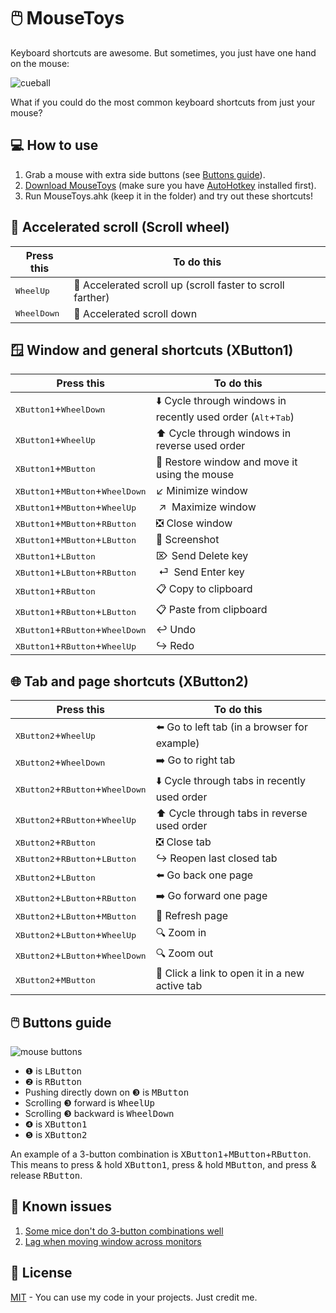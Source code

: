 # 🖱️ MouseToys

Keyboard shortcuts are awesome. But sometimes, you just have one hand on the mouse:

![cueball](https://github.com/user-attachments/assets/ce6a629f-bac2-4a87-80c5-a8bf4e34033b)

What if you could do the most common keyboard shortcuts from just your mouse?

## 💻 How to use

1. Grab a mouse with extra side buttons (see [Buttons guide](#%EF%B8%8F-buttons-guide)).
1. [Download MouseToys](https://github.com/zachpoblete/MouseToys/archive/main.zip) (make sure you have [AutoHotkey](https://www.autohotkey.com/download/ahk-v2.exe) installed first).
1. Run MouseToys.ahk (keep it in the folder) and try out these shortcuts!

## 🚀 Accelerated scroll (Scroll wheel)

| Press this | To do this |
| - | - |
| <kbd>WheelUp</kbd> | 🚀 Accelerated scroll up (scroll faster to scroll farther) |
| <kbd>WheelDown</kbd> | 🚀 Accelerated scroll down |

## 🪟 Window and general shortcuts (XButton1)

| Press this | To do this |
| - | - |
| <kbd>XButton1</kbd>+<kbd>WheelDown</kbd> | ⬇️ Cycle through windows in recently used order (<kbd>Alt</kbd>+<kbd>Tab</kbd>) |
| <kbd>XButton1</kbd>+<kbd>WheelUp</kbd> | ⬆️ Cycle through windows in reverse used order |
| <kbd>XButton1</kbd>+<kbd>MButton</kbd> | 🚚 Restore window and move it using the mouse |
| <kbd>XButton1</kbd>+<kbd>MButton</kbd>+<kbd>WheelDown</kbd> | ↙️ Minimize window |
| <kbd>XButton1</kbd>+<kbd>MButton</kbd>+<kbd>WheelUp</kbd> | &nbsp;↗&thinsp;&hairsp; Maximize window |
| <kbd>XButton1</kbd>+<kbd>MButton</kbd>+<kbd>RButton</kbd> | ❎ Close window |
| <kbd>XButton1</kbd>+<kbd>MButton</kbd>+<kbd>LButton</kbd> | 📸 Screenshot |
| <kbd>XButton1</kbd>+<kbd>LButton</kbd> | ⌦&hairsp; Send Delete key |
| <kbd>XButton1</kbd>+<kbd>LButton</kbd>+<kbd>RButton</kbd> | &nbsp;⏎&thinsp;&hairsp; Send Enter key |
| <kbd>XButton1</kbd>+<kbd>RButton</kbd> | 📋 Copy to clipboard |
| <kbd>XButton1</kbd>+<kbd>RButton</kbd>+<kbd>LButton</kbd> | 📋 Paste from clipboard |
| <kbd>XButton1</kbd>+<kbd>RButton</kbd>+<kbd>WheelDown</kbd> | ↩️ Undo |
| <kbd>XButton1</kbd>+<kbd>RButton</kbd>+<kbd>WheelUp</kbd> | ↪ Redo |

## 🌐 Tab and page shortcuts (XButton2)

| Press this | To do this |
| - | - |
| <kbd>XButton2</kbd>+<kbd>WheelUp</kbd> | ⬅️ Go to left tab (in a browser for example)|
| <kbd>XButton2</kbd>+<kbd>WheelDown</kbd> | ➡️ Go to right tab |
| <kbd>XButton2</kbd>+<kbd>RButton</kbd>+<kbd>WheelDown</kbd> | ⬇️ Cycle through tabs in recently used order |
| <kbd>XButton2</kbd>+<kbd>RButton</kbd>+<kbd>WheelUp</kbd> | ⬆️ Cycle through tabs in reverse used order |
| <kbd>XButton2</kbd>+<kbd>RButton</kbd> | ❎ Close tab |
| <kbd>XButton2</kbd>+<kbd>RButton</kbd>+<kbd>LButton</kbd> | ↪ Reopen last closed tab |
| <kbd>XButton2</kbd>+<kbd>LButton</kbd> | ⬅️ Go back one page |
| <kbd>XButton2</kbd>+<kbd>LButton</kbd>+<kbd>RButton</kbd> | ➡️ Go forward one page |
| <kbd>XButton2</kbd>+<kbd>LButton</kbd>+<kbd>MButton</kbd> | 🔄 Refresh page |
| <kbd>XButton2</kbd>+<kbd>LButton</kbd>+<kbd>WheelUp</kbd> | 🔍 Zoom in |
| <kbd>XButton2</kbd>+<kbd>LButton</kbd>+<kbd>WheelDown</kbd> | 🔍 Zoom out |
| <kbd>XButton2</kbd>+<kbd>MButton</kbd> | 🔗 Click a link to open it in a new active tab |

## 🖱️ Buttons guide

![mouse buttons](https://github.com/user-attachments/assets/74860fd1-2f78-48b3-94dd-f499ada45ed3)

- ❶ is <kbd>LButton</kbd>
- ❷ is <kbd>RButton</kbd>
- Pushing directly down on ❸ is <kbd>MButton</kbd>
- Scrolling ❸ forward is <kbd>WheelUp</kbd>
- Scrolling ❸ backward is <kbd>WheelDown</kbd>
- ❹ is <kbd>XButton1</kbd>
- ❺ is <kbd>XButton2</kbd>

An example of a 3-button combination is <kbd>XButton1</kbd>+<kbd>MButton</kbd>+<kbd>RButton</kbd>. This means to press & hold <kbd>XButton1</kbd>, press & hold <kbd>MButton</kbd>, and press & release <kbd>RButton</kbd>.

## 🚩 Known issues

1. [Some mice don't do 3-button combinations well](https://github.com/zachpoblete/MouseToys/issues/43)
1. [Lag when moving window across monitors](https://github.com/zachpoblete/MouseToys/issues/52)

## 📜 License

[MIT](https://github.com/zachpoblete/MouseToys/blob/main/LICENSE) - You can use my code in your projects. Just credit me.
